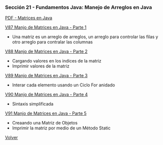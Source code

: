 ### Sección 21 - Fundamentos Java: Manejo de Arreglos en Java

[PDF - Matrices en Java](Apuntes/19-01-MatricesJava-parte1-CFJ.pdf)

[V87 Manjo de Matrices en Java - Parte 1](V87_Manejos_de_Matrices_parte_1/src/test/TestMatrices.java)
- Una matriz es un arreglo de arreglos, un arreglo para controlar las filas
y otro arreglo para contralar las columnas

[V88 Manjo de Matrices en Java - Parte 2](V88_Manejos_de_Matrices_parte_2/src/test/TestMatrices.java)
- Cargando valores en los indices de la matriz
- Imprimir valores de la matriz

[V89 Manjo de Matrices en Java - Parte 3](V89_Manejos_de_Matrices_parte_3/src/test/TestMatrices.java)
- Interar cada elemento usando un Ciclo For anidado

[V90 Manjo de Matrices en Java - Parte 4](V90_Manejos_de_Matrices_parte_4/src/test/TestMatrices.java)
- Sintaxis simplificada

[V91 Manjo de Matrices en Java - Parte 5](V91_Manejos_de_Matrices_parte_5/src/test/TestMatrices.java)
- Creaando una Matriz de Objetos
- Imprimir la matriz por medio de un Método Static

[Volver](../)